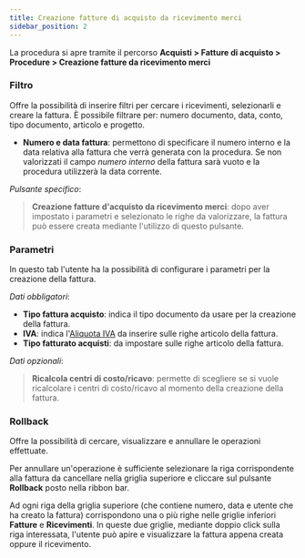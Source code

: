 ```yaml
---
title: Creazione fatture di acquisto da ricevimento merci
sidebar_position: 2
---
```


La procedura si apre tramite il percorso **Acquisti > Fatture di acquisto > Procedure > Creazione fatture da ricevimento merci**

### Filtro

Offre la possibilità di inserire filtri per cercare i ricevimenti, selezionarli e creare la fattura. È possibile filtrare per: numero documento, data, conto, tipo documento, articolo e progetto.

- **Numero e data fattura**: permettono di specificare il numero interno e la data relativa alla fattura che verrà generata con la procedura. Se non valorizzati il campo *numero interno* della fattura sarà vuoto e la procedura utilizzerà la data corrente.

*Pulsante specifico*:
> **Creazione fatture d'acquisto da ricevimento merci**: dopo aver impostato i parametri e selezionato le righe da valorizzare, la fattura può essere creata mediante l'utilizzo di questo pulsante.

### Parametri

In questo tab l'utente ha la possibilità di configurare i parametri per la creazione della fattura.

*Dati obbligatori*:

- **Tipo fattura acquisto**: indica il tipo documento da usare per la creazione della fattura.
- **IVA**: indica l'[Aliquota IVA](/docs/configurations/tables/finance/vat-rates) da inserire sulle righe articolo della fattura.
- **Tipo fatturato acquisti**: da impostare sulle righe articolo della fattura.

*Dati opzionali*:
> **Ricalcola centri di costo/ricavo**: permette di scegliere se si vuole ricalcolare i centri di costo/ricavo al momento della creazione della fattura.

### Rollback

Offre la possibilità di cercare, visualizzare e annullare le operazioni effettuate.

Per annullare un'operazione è sufficiente selezionare la riga corrispondente alla fattura da cancellare nella griglia superiore e cliccare sul pulsante **Rollback** posto nella ribbon bar.

Ad ogni riga della griglia superiore (che contiene numero, data e utente che ha creato la fattura) corrispondono una o più righe nelle griglie inferiori **Fatture** e **Ricevimenti**. In queste due griglie, mediante doppio click sulla riga interessata, l'utente può apire e visualizzare la fattura appena creata oppure il ricevimento.
